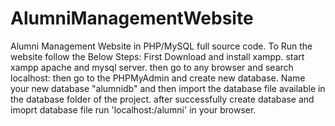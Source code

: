 # AlumniManagementWebsite
Alumni Management Website in PHP/MySQL full source code.
To Run the website follow the Below Steps:
First Download and install xampp.
start xampp apache and mysql server.
then go to any browser and search localhost:<your apache port number>
then go to the PHPMyAdmin and create new database.
Name your new database "alumnidb" and then import the database file available in the database folder of the project.
after successfully create database and imoprt database file run 'localhost:<your apache port number>/alumni' in your browser.
